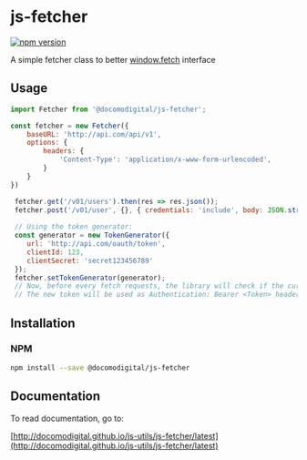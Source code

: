 # js-fetcher

[![npm version](https://badge.fury.io/js/%40docomodigital%2Fjs-fetcher.svg)](https://badge.fury.io/js/%40docomodigital%2Fjs-fetcher)

A simple fetcher class to better [window.fetch](https://developer.mozilla.org/it/docs/Web/API/Fetch_API) interface

## Usage
```javascript
import Fetcher from '@docomodigital/js-fetcher';

const fetcher = new Fetcher({
    baseURL: 'http://api.com/api/v1',
    options: {
        headers: {
            'Content-Type': 'application/x-www-form-urlencoded',
        }
    }
})

 fetcher.get('/v01/users').then(res => res.json());
 fetcher.post('/v01/user', {}, { credentials: 'include', body: JSON.stringify({foo: 'bar'}) });
 
 // Using the token generator:
 const generator = new TokenGenerator({
    url: 'http://api.com/oauth/token',
    clientId: 123,
    clientSecret: 'secret123456789'
 });
 fetcher.setTokenGenerator(generator);
 // Now, before every fetch requests, the library will check if the current Bearer token (if present) is valid and will try to get a new one if necessary.
 // The new token will be used as Authentication: Bearer <Token> header
```


## Installation

### NPM
```bash
npm install --save @docomodigital/js-fetcher
```

## Documentation

To read documentation, go to:

[http://docomodigital.github.io/js-utils/js-fetcher/latest](http://docomodigital.github.io/js-utils/js-fetcher/latest)

